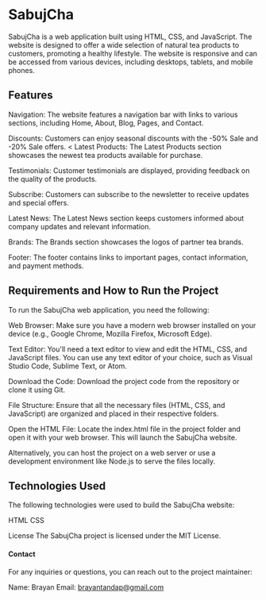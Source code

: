 # SabujCha
SabujCha is a web application built using HTML, CSS, and JavaScript. The website is designed to offer a wide selection of natural tea products to customers, promoting a healthy lifestyle. The website is responsive and can be accessed from various devices, including desktops, tablets, and mobile phones.

## Features
Navigation: The website features a navigation bar with links to various sections, including Home, About, Blog, Pages, and Contact.

<!-- Add in the future with what the style was made. -->
Discounts: Customers can enjoy seasonal discounts with the -50% Sale and -20% Sale offers.
<
Latest Products: The Latest Products section showcases the newest tea products available for purchase.

Testimonials: Customer testimonials are displayed, providing feedback on the quality of the products.

Subscribe: Customers can subscribe to the newsletter to receive updates and special offers.

Latest News: The Latest News section keeps customers informed about company updates and relevant information.

Brands: The Brands section showcases the logos of partner tea brands.

Footer: The footer contains links to important pages, contact information, and payment methods.

## Requirements and How to Run the Project
To run the SabujCha web application, you need the following:

Web Browser: Make sure you have a modern web browser installed on your device (e.g., Google Chrome, Mozilla Firefox, Microsoft Edge).

Text Editor: You'll need a text editor to view and edit the HTML, CSS, and JavaScript files. You can use any text editor of your choice, such as Visual Studio Code, Sublime Text, or Atom.

Download the Code: Download the project code from the repository or clone it using Git.

File Structure: Ensure that all the necessary files (HTML, CSS, and JavaScript) are organized and placed in their respective folders.

Open the HTML File: Locate the index.html file in the project folder and open it with your web browser. This will launch the SabujCha website.

Alternatively, you can host the project on a web server or use a development environment like Node.js to serve the files locally.

## Technologies Used
The following technologies were used to build the SabujCha website:

HTML
CSS

License
The SabujCha project is licensed under the MIT License.

#### Contact
For any inquiries or questions, you can reach out to the project maintainer:

Name: Brayan
Email: brayantandap@gmail.com

